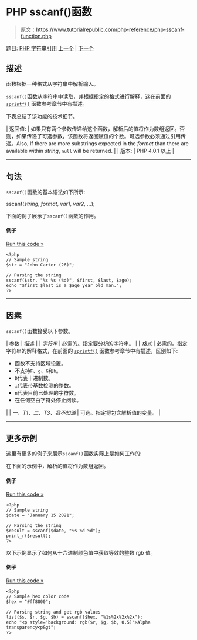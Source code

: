 # PHP sscanf()函数

> 原文：<https://www.tutorialrepublic.com/php-reference/php-sscanf-function.php>

题目: [PHP 字符串引用](php-string-functions.php) [上一个](php-sprintf-function.php) | [下一个](php-str-getcsv-function.php)

## 描述

函数根据一种格式从字符串中解析输入。

`sscanf()`函数从字符串中读取，并根据指定的格式进行解释，这在前面的 [`sprintf()`](php-sprintf-function.php) 函数参考章节中有描述。

下表总结了该功能的技术细节。

| 返回值: | 如果只有两个参数传递给这个函数，解析后的值将作为数组返回。否则，如果传递了可选参数，该函数将返回赋值的个数。可选参数必须通过引用传递。Also, If there are more substrings expected in the *format* than there are available within *string*, `null` will be returned. |
| 版本: | PHP 4.0.1 以上 |

* * *

## 句法

`sscanf()`函数的基本语法如下所示:

sscanf(*string*, *format*, *var1*, *var2*, ...);

下面的例子展示了`sscanf()`函数的作用。

#### 例子

[Run this code »](../codelab.php?topic=php&file=parse-input-from-a-string "Run this code to view the output")

```
<?php
// Sample string
$str = "John Carter (26)";

// Parsing the string
sscanf($str, "%s %s (%d)", $first, $last, $age);
echo "$first $last is a $age year old man.";
?>
```

* * *

## 因素

`sscanf()`函数接受以下参数。

| 参数 | 描述 |
| *字符串* | 必需的。指定要分析的字符串。 |
| *格式* | 必需的。指定字符串的解释格式，在前面的 [`sprintf()`](php-sprintf-function.php) 函数参考章节中有描述，区别如下:

*   函数不支持区域设置。
*   不支持`F`、`g`、`G`和`b`。
*   `D`代表十进制数。
*   `i`代表带基数检测的整数。
*   `n`代表目前已处理的字符数。
*   在任何空白字符处停止阅读。

 |
| *一、T1、*二、T3、我不知道** | 可选。指定将包含解析值的变量。 |

* * *

## 更多示例

这里有更多的例子来展示`sscanf()`函数实际上是如何工作的:

在下面的示例中，解析的值将作为数组返回。

#### 例子

[Run this code »](../codelab.php?topic=php&file=return-parsed-values-by-sscanf-as-an-array "Run this code to view the output")

```
<?php
// Sample string
$date = "January 15 2021";

// Parsing the string 
$result = sscanf($date, "%s %d %d");
print_r($result);
?>
```

以下示例显示了如何从十六进制颜色值中获取等效的整数 rgb 值。

#### 例子

[Run this code »](../codelab.php?topic=php&file=get-rgb-value-from-the-hex-color-value "Run this code to view the output")

```
<?php
// Sample hex color code
$hex = "#ff8800";

// Parsing string and get rgb values
list($s, $r, $g, $b) = sscanf($hex, "%1s%2x%2x%2x");
echo "<p style='background: rgb($r, $g, $b, 0.5)'>Alpha transparency<p&gt";
?>
```